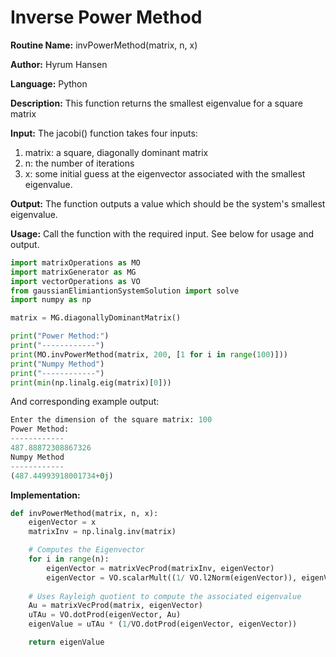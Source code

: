 # Inverse Power Method

**Routine Name:** invPowerMethod(matrix, n, x)

**Author:** Hyrum Hansen

**Language:** Python

**Description:** This function returns the smallest eigenvalue for a square matrix

**Input:** The jacobi() function takes four inputs:
1. matrix: a square, diagonally dominant matrix
2. n: the number of iterations
3. x: some initial guess at the eigenvector associated with the smallest eigenvalue.

**Output:** The function outputs a value which should be the system's smallest eigenvalue.

**Usage:** Call the function with the required input. See below for usage and output.

```python
import matrixOperations as MO
import matrixGenerator as MG
import vectorOperations as VO
from gaussianElimiantionSystemSolution import solve
import numpy as np

matrix = MG.diagonallyDominantMatrix()

print("Power Method:")
print("------------")
print(MO.invPowerMethod(matrix, 200, [1 for i in range(100)]))
print("Numpy Method")
print("------------")
print(min(np.linalg.eig(matrix)[0]))
```

And corresponding example output:

```python
Enter the dimension of the square matrix: 100
Power Method:
------------
487.88872308867326
Numpy Method
------------
(487.44993918001734+0j)
```

**Implementation:**

```python
def invPowerMethod(matrix, n, x):
    eigenVector = x
    matrixInv = np.linalg.inv(matrix)

    # Computes the Eigenvector
    for i in range(n):
        eigenVector = matrixVecProd(matrixInv, eigenVector)
        eigenVector = VO.scalarMult((1/ VO.l2Norm(eigenVector)), eigenVector)
    
    # Uses Rayleigh quotient to compute the associated eigenvalue
    Au = matrixVecProd(matrix, eigenVector)
    uTAu = VO.dotProd(eigenVector, Au)
    eigenValue = uTAu * (1/VO.dotProd(eigenVector, eigenVector))

    return eigenValue
```


